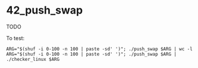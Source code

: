 # 42_push_swap
TODO

To test:
```
ARG="$(shuf -i 0-100 -n 100 | paste -sd' ')"; ./push_swap $ARG | wc -l
ARG="$(shuf -i 0-100 -n 100 | paste -sd' ')"; ./push_swap $ARG | ./checker_linux $ARG
```
